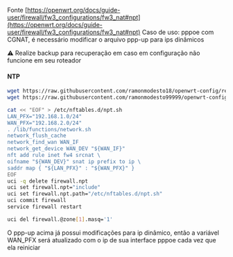 Fonte [https://openwrt.org/docs/guide-user/firewall/fw3_configurations/fw3_nat#npt](https://openwrt.org/docs/guide-user/firewall/fw3_configurations/fw3_nat#npt)
Caso de uso: pppoe com CGNAT, é necessário modificar o arquivo ppp-up para ips dinâmicos

:warning: Realize backup para recuperação em caso em configuração não funcione em seu roteador

#### NTP
```bash
wget https://raw.githubusercontent.com/ramonmodesto18/openwrt-config/refs/heads/main/ppp/ppp.sh -O /lib/netifd/proto/ppp.sh
wget https://raw.githubusercontent.com/ramonmodesto99999/openwrt-config/refs/heads/main/ppp/ppp-up1 -O /lib/netifd/ppp-up

cat << "EOF" > /etc/nftables.d/npt.sh
LAN_PFX="192.168.1.0/24"
WAN_PFX="192.168.2.0/24"
. /lib/functions/network.sh
network_flush_cache
network_find_wan WAN_IF
network_get_device WAN_DEV "${WAN_IF}"
nft add rule inet fw4 srcnat \
oifname "${WAN_DEV}" snat ip prefix to ip \
saddr map { "${LAN_PFX}" : "${WAN_PFX}" }
EOF
uci -q delete firewall.npt
uci set firewall.npt="include"
uci set firewall.npt.path="/etc/nftables.d/npt.sh"
uci commit firewall
service firewall restart

uci del firewall.@zone[1].masq='1'
```
O ppp-up acima já possui modificações para ip dinâmico, então a variável WAN_PFX será atualizado com o ip de sua interface pppoe cada vez que ela reiniciar
